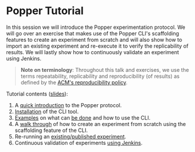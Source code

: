 # Popper Tutorial

In this session we will introduce the Popper experimentation protocol. 
We will go over an exercise that makes use of the Popper CLI's 
scaffolding features to create an experiment from scratch and will 
also show how to import an existing experiment and re-execute it to 
verify the replicability of results. We will lastly show how to 
continuously validate an experiment using Jenkins.

> **Note on terminology**: Throughout this talk and exercises, we use 
> the terms repeatability, replicability and reproducibility (of 
> results) as defined by the [ACM's reproducibility 
> policy](https://www.acm.org/publications/policies/artifact-review-badging).

Tutorial contents 
([slides](https://docs.google.com/presentation/d/19LZNoiPelQY-IcmxUKQ1ZVnhwoH6uAA7yztTvI-ZdQM)):

 1. A [quick introduction](http://popper.readthedocs.io/en/latest/protocol/intro_to_popper.html)
    to the Popper protocol.
 2. [Installation](https://github.com/systemslab/popper/tree/master/popper#install)
    of the CLI tool.
 3. [Examples](http://popper.readthedocs.io/en/latest/tutorial/hpc.html) 
    on what can [be done](http://popper.readthedocs.io/en/latest/tutorial/data-science.html) and how to use the CLI.
 4. A [walk through](http://popper.readthedocs.io/en/latest/tutorial/from_scratch.html)
    of how to create an experiment from scratch 
    using the scaffolding feature of the CLI.
 5. Re-running an [existing/published experiment](http://popper.readthedocs.io/en/latest/tutorial/math_science.html).
 6. Continuous validation of experiments [using Jenkins](http://popper.readthedocs.io/en/latest/ci/popperci.html).
